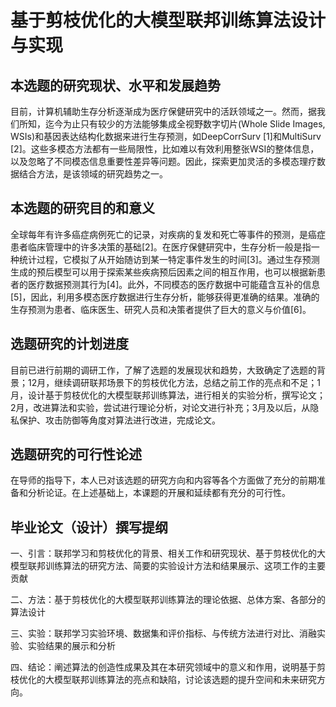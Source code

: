 # 基于剪枝优化的大模型联邦训练算法设计与实现



## 本选题的研究现状、水平和发展趋势

目前，计算机辅助生存分析逐渐成为医疗保健研究中的活跃领域之一。然而，据我们所知，迄今为止只有较少的方法能够集成全视野数字切片(Whole Slide Images, WSIs)和基因表达结构化数据来进行生存预测，如DeepCorrSurv [1]和MultiSurv [2]。这些多模态方法都有一些局限性，比如难以有效利用整张WSI的整体信息，以及忽略了不同模态信息重要性差异等问题。因此，探索更加灵活的多模态理疗数据结合方法，是该领域的研究趋势之一。



## 本选题的研究目的和意义

全球每年有许多癌症病例死亡的记录，对疾病的复发和死亡等事件的预测，是癌症患者临床管理中的许多决策的基础[2]。在医疗保健研究中，生存分析一般是指一种统计过程，它模拟了从开始随访到某一特定事件发生的时间[3]。通过生存预测生成的预后模型可以用于探索某些疾病预后因素之间的相互作用，也可以根据新患者的医疗数据预测其行为[4]。此外，不同模态的医疗数据中可能蕴含互补的信息[5]，因此，利用多模态医疗数据进行生存分析，能够获得更准确的结果。准确的生存预测为患者、临床医生、研究人员和决策者提供了巨大的意义与价值[6]。



## 选题研究的计划进度

目前已进行前期的调研工作，了解了选题的发展现状和趋势，大致确定了选题的背景；12月，继续调研联邦场景下的剪枝优化方法，总结之前工作的亮点和不足；1月，设计基于剪枝优化的大模型联邦训练算法，进行相关的实验分析，撰写论文；2月，改进算法和实验，尝试进行理论分析，对论文进行补充；3月及以后，从隐私保护、攻击防御等角度对算法进行改进，完成论文。



## 选题研究的可行性论述

在导师的指导下，本人已对该选题的研究方向和内容等各个方面做了充分的前期准备和分析论证。在上述基础上，本课题的开展和延续都有充分的可行性。



## 毕业论文（设计）撰写提纲

一、引言：联邦学习和剪枝优化的背景、相关工作和研究现状、基于剪枝优化的大模型联邦训练算法的研究方法、简要的实验设计方法和结果展示、这项工作的主要贡献

二、方法：基于剪枝优化的大模型联邦训练算法的理论依据、总体方案、各部分的算法设计

三、实验：联邦学习实验环境、数据集和评价指标、与传统方法进行对比、消融实验、实验结果的展示和分析

四、结论：阐述算法的创造性成果及其在本研究领域中的意义和作用，说明基于剪枝优化的大模型联邦训练算法的亮点和缺陷，讨论该选题的提升空间和未来研究方向。